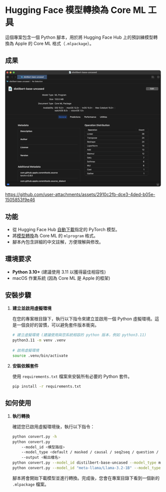 # Hugging Face 模型轉換為 Core ML 工具

這個專案包含一個 Python 腳本，用於將 Hugging Face Hub 上的預訓練模型轉換為 Apple 的 Core ML 格式（`.mlpackage`）。

## 成果
![](ml.png)

https://github.com/user-attachments/assets/2910c2fb-dce3-4ded-b05e-1505853f9e46

## 功能

- 從 Hugging Face Hub [自動下載](https://huggingface.co/)指定的 PyTorch 模型。
- 將[模型轉換](https://blog.csdn.net/weixin_42426841/article/details/142236561)為 Core ML 的 `mlprogram` 格式。
- 腳本內包含詳細的中文註解，方便理解與修改。

## 環境要求

- **Python 3.10+** (建議使用 3.11 以獲得最佳相容性)
- macOS 作業系統 (因為 Core ML 是 Apple 的框架)

## 安裝步驟

1.  **建立並啟用虛擬環境**

    在您的專案根目錄下，執行以下指令來建立並啟用一個 Python 虛擬環境。這是一個良好的習慣，可以避免套件版本衝突。

    ```bash
    # 建立虛擬環境 (建議使用與您系統相容的 python 版本，例如 python3.11)
    python3.11 -m venv .venv

    # 啟用虛擬環境
    source .venv/bin/activate
    ```

2.  **安裝依賴套件**

    使用 `requirements.txt` 檔案來安裝所有必要的 Python 套件。

    ```bash
    pip install -r requirements.txt
    ```

## 如何使用

1.  **執行轉換**

    確認您已啟用虛擬環境後，執行以下指令：

    ```bash
    python convert.py -h
    python convert.py 
        --model_id <模型路徑> 
        --model_type <default / masked / causal / seq2seq / question / token / sequence> 
        --output <輸出檔名>
    python convert.py --model_id distilbert-base-uncased --model_type masked
    python convert.py --model_id "meta-llama/Llama-3.2-1B" --model_type causal
    ```

    腳本將會開始下載模型並進行轉換。完成後，您會在專案目錄下看到一個新的 `.mlpackage` 檔案。
